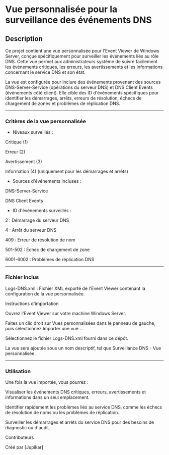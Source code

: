 # Vue personnalisée pour la surveillance des événements DNS
## Description

Ce projet contient une vue personnalisée pour l'Event Viewer de Windows Server, conçue spécifiquement pour surveiller les événements liés au rôle DNS. Cette vue permet aux administrateurs système de suivre facilement les événements critiques, les erreurs, les avertissements et les informations concernant le service DNS et son état.

La vue est configurée pour inclure des événements provenant des sources DNS-Server-Service (opérations du serveur DNS) et DNS Client Events (événements côté client). Elle cible des ID d'événements spécifiques pour identifier les démarrages, arrêts, erreurs de résolution, échecs de chargement de zones et problèmes de réplication DNS.

---

### Critères de la vue personnalisée

- Niveaux surveillés :

Critique (1)

Erreur (2)

Avertissement (3)

Information (4) (uniquement pour les démarrages et arrêts)

- Sources d'événements incluses :

DNS-Server-Service

DNS Client Events

- ID d'événements surveillés :

2 : Démarrage du serveur DNS

4 : Arrêt du serveur DNS

409 : Erreur de résolution de nom

501-502 : Échec de chargement de zone

6001-6002 : Problèmes de réplication DNS

---

### Fichier inclus

Logs-DNS.xml : Fichier XML exporté de l'Event Viewer contenant la configuration de la vue personnalisée.

Instructions d'importation

Ouvrez l'Event Viewer sur votre machine Windows Server.

Faites un clic droit sur Vues personnalisées dans le panneau de gauche, puis sélectionnez Importer une vue....

Sélectionnez le fichier Logs-DNS.xml fourni dans ce dépôt.

La vue sera ajoutée sous un nom descriptif, tel que Surveillance DNS - Vue personnalisée.

---

### Utilisation

Une fois la vue importée, vous pourrez :

Visualiser les événements DNS critiques, erreurs, avertissements et informations dans un seul emplacement.

Identifier rapidement les problèmes liés au service DNS, comme les échecs de résolution de noms ou les problèmes de réplication.

Surveiller les démarrages et arrêts du service DNS pour des besoins de diagnostic ou d'audit.


Contributeurs

Créé par [Jupikar]
